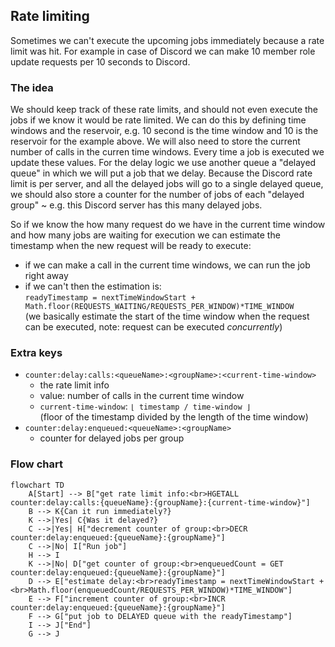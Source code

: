 ## Rate limiting

Sometimes we can't execute the upcoming jobs immediately because a rate limit was hit. For example in case of Discord we can make 10 member role update requests per 10 seconds to Discord.

### The idea

We should keep track of these rate limits, and should not even execute the jobs if we know it would be rate limited.
We can do this by defining time windows and the reservoir, e.g. 10 second is the time window and 10 is the reservoir for the example above. We will also need to store the current number of calls in the curren time windows. Every time a job is executed we update these values.
For the delay logic we use another queue a "delayed queue" in which we will put a job that we delay. Because the Discord rate limit is per server, and all the delayed jobs will go to a single delayed queue, we should also store a counter for the number of jobs of each "delayed group" ~ e.g. this Discord server has this many delayed jobs.

So if we know the how many request do we have in the current time window and how many jobs are waiting for execution we can estimate the timestamp when the new request will be ready to execute:

- if we can make a call in the current time windows, we can run the job right away
- if we can't then the estimation is:<br>
  `readyTimestamp = nextTimeWindowStart + Math.floor(REQUESTS_WAITING/REQUESTS_PER_WINDOW)*TIME_WINDOW` <br>
  (we basically estimate the start of the time window when the request can be executed, note: request can be executed _concurrently_)

### Extra keys

- `counter:delay:calls:<queueName>:<groupName>:<current-time-window>`
  - the rate limit info
  - value: number of calls in the current time window
  - `current-time-window`: `⌊ timestamp / time-window ⌋`<br>
    (floor of the timestamp divided by the length of the time window)
- `counter:delay:enqueued:<queueName>:<groupName>`
  - counter for delayed jobs per group

### Flow chart

```mermaid
flowchart TD
    A[Start] --> B["get rate limit info:<br>HGETALL counter:delay:calls:{queueName}:{groupName}:{current-time-window}"]
    B --> K{Can it run immediately?}
    K -->|Yes| C{Was it delayed?}
    C -->|Yes| H["decrement counter of group:<br>DECR counter:delay:enqueued:{queueName}:{groupName}"]
    C -->|No| I["Run job"]
    H --> I
    K -->|No| D["get counter of group:<br>enqueuedCount = GET counter:delay:enqueued:{queueName}:{groupName}"]
    D --> E["estimate delay:<br>readyTimestamp = nextTimeWindowStart + <br>Math.floor(enqueuedCount/REQUESTS_PER_WINDOW)*TIME_WINDOW"]
    E --> F["increment counter of group:<br>INCR counter:delay:enqueued:{queueName}:{groupName}"]
    F --> G["put job to DELAYED queue with the readyTimestamp"]
    I --> J["End"]
    G --> J
```

